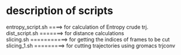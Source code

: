 # description of scripts

entropy_script.sh ====> for calculation of Entropy crude trj.               <br/>
dist_script.sh =======> for distance calculations                           <br/>
slicing.sh ===========> for getting the indices of frames to be cut         <br/>
slicing_1.sh =========> for cutting trajectories using gromacs trjconv      <br/>

